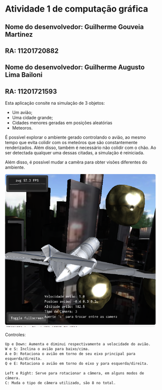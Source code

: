 # Atividade 1 de computação gráfica

## Nome do desenvolvedor: Guilherme Gouveia Martinez
## RA: 11201720882

## Nome do desenvolvedor: Guilherme Augusto Lima Bailoni
## RA: 11201721593

Esta aplicação consite na simulação de 3 objetos:
 * Um avião;
 * Uma cidade grande;
 * Cidades menores geradas em posições aleatórias
 * Meteoros.

É possível explorar o ambiente gerado controlando o avião, ao mesmo tempo que evita
colidir com os meteóros que são constantemente renderizados. Além disso, também é necessário
não colidir com o chão. Ao ser detectada qualquer uma dessas citadas, a simulação é reiniciada.

Além disso, é possível mudar a camêra para obter visões diferentes do ambiente.

![Avião](https://github.com/martinezguilherme/computacao_grafica_atividade_3/blob/master/captura_de_tela.png)

Controles:
    
    Up e Down: Aumenta e diminui respectivamente a velocidade do avião.
    W e S: Inclina o avião para baixo/cima.
    A e D: Rotaciona o avião em torno de seu eixo principal para esquerda/direita.
    Q e E: Rotaciona o avião em torno do eixo y para esquerda/direita.

    Left e Right: Serve para rotacionar a câmera, em alguns modos de câmera.
    C: Muda o tipo de câmera utilizado, são 8 no total.
